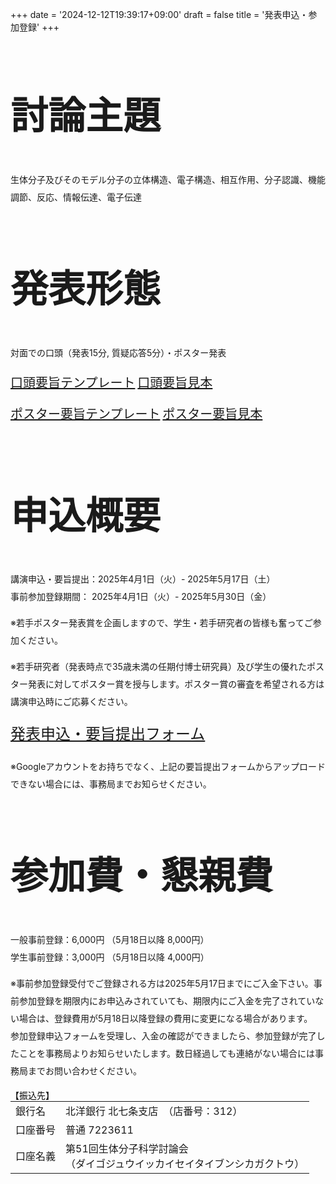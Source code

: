 +++
date = '2024-12-12T19:39:17+09:00'
draft = false
title = '発表申込・参加登録'
+++
<style>
    .btn-template-primary {
        margin-top, margin-bottom: 30px;
    }
</style>

<div class="col-md-12">
    <div class="heading text-center" style="font-size: 30pt;">
        <h2>討論主題</h2>
    </div>
    <div class="lead text-center" style="line-height: 2">
        <p>生体分子及びそのモデル分子の立体構造、電子構造、相互作用、分子認識、機能調節、反応、情報伝達、電子伝達</p>
    </div>
</div>

<div class="col-md-12">
    <div class="heading text-center" style="font-size: 30pt;">
        <h2>発表形態</h2>
    </div>
    <div class="lead text-center" style="line-height: 2">
        <p>対面での口頭（発表15分, 質疑応答5分）・ポスター発表</p>
        <p>
            <a href="/docs/要旨口頭(氏名).docx" class="btn btn-template-primary" style="font-size: 20px; display: inline-block; margin-bottom: 10px;">口頭要旨テンプレート</a>
            <a href="/docs/要旨口頭（原稿見本）.docx" class="btn btn-template-primary" style="font-size: 20px; display: inline-block; margin-bottom: 10px;">口頭要旨見本</a>
            <a href="/docs/ポスター要旨(氏名).docx" class="btn btn-template-primary" style="font-size: 20px; display: inline-block; margin-bottom: 10px;">ポスター要旨テンプレート</a>
            <a href="/docs/ポスター要旨(原稿見本).docx" class="btn btn-template-primary" style="font-size: 20px; display: inline-block; margin-bottom: 10px;">ポスター要旨見本</a>
        </p>
    </div>
</div>

<div class="col-md-12">
    <div class="heading text-center" style="font-size: 30pt;">
        <h2>申込概要</h2>
    </div>
    <div class="lead text-center" style="line-height: 2">
        <p>講演申込・要旨提出：2025年4月1日（火）- 2025年5月17日（土）<br>
            事前参加登録期間：  2025年4月1日（火）- 2025年5月30日（金）</p>
        <p class="text-primary text-center text-large">※若手ポスター発表賞を企画しますので、学生・若手研究者の皆様も奮ってご参加ください。</p>
        <p class="text-primary text-center text-large">※若手研究者（発表時点で35歳未満の任期付博士研究員）及び学生の優れたポスター発表に対してポスター賞を授与します。ポスター賞の審査を希望される方は講演申込時にご応募ください。</p>
        <p><a href="https://forms.gle/yGa1bEoRnMAMTzDYA" class="btn btn-template-primary" style="font-size: 24px">発表申込・要旨提出フォーム</a></p>
        <p class="text-primary text-center text-large">※Googleアカウントをお持ちでなく、上記の要旨提出フォームからアップロードできない場合には、事務局までお知らせください。</p>
    </div>
</div>

<div class="col-md-12">
    <div class="heading text-center" style="font-size: 30pt;">
        <h2>参加費・懇親費</h2>
    </div>
    <div class="lead text-center" style="line-height: 2">
    <p>一般事前登録：6,000円  （5月18日以降 8,000円）<br>学生事前登録：3,000円  （5月18日以降 4,000円）</p>
    <p class="text-primary text-center text-large">※事前参加登録受付でご登録される方は2025年5月17日までにご入金下さい。事前参加登録を期限内にお申込みされていても、期限内にご入金を完了されていない場合は、登録費用が5月18日以降登録の費用に変更になる場合があります。<br>参加登録申込フォームを受理し、入金の確認ができましたら、参加登録が完了したことを事務局よりお知らせいたします。数日経過しても連絡がない場合には事務局までお問い合わせください。</p>
    </div>
    <div class="lead text-primary text-center" style="color:black">【振込先】</div>
    <div class="text-large text-center">
    <table class="table table-bordered" style="max-width: 600px; width: 100%; margin: 0 auto; margin-bottom: 30px">
        <tr>
            <td>銀行名 </td>
            <td>北洋銀行 北七条支店　（店番号：312）</td>
        </tr>
        <tr>
            <td style="vertical-align: middle">口座番号  </td>
            <td style="vertical-align: middle">普通 7223611</td>
        </tr>
        <tr>
            <td style="vertical-align: middle">口座名義  </td>
            <td style="vertical-align: middle">第51回生体分子科学討論会<br>（ダイゴジュウイッカイセイタイブンシカガクトウ）</td>
        </tr>
    </table>
    </div>
</div>

<script>
document.querySelectorAll('.dropdown').forEach(el => {
    if (el.querySelector('a').innerHTML.trim() === "発表申込・参加登録") {
        el.classList.add("active");
    }
});
</script>